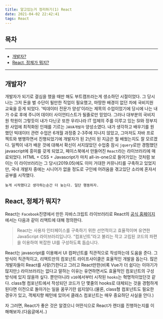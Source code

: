 ```yaml
---
title: 알고있는거 정리하기(1) React
date: 2021-04-02 22:42:41
tags: React
---
```


## 목차

---

- [개발자?](#개발자)
- [React, 정체가 뭐지?](#react,-정체가-뭐지)

---

## 개발자?

개발자가 되기로 결심을 했을 때만 해도 부트캠프라는게 생소하던 시절이었다. 그 당시 나는 그저 돈을 벌 수단이 될만한 직업이 필요했고, 마땅한 배경이 없던 차에 국비지원 교육을 듣게 되었다. '빅데이터 전문가 양성'이라는 제목의 수업이었기에 당시에 나는 내가 수료 후에 주니어 데이터 사이언티스트가 될줄로만 믿었다.
그러나 대부분의 국비지원 학원이 그렇듯이 내가 다닌곳 또한 우리나라 IT 업체의 주를 이루고 있는 SI와 정부지원 사업에 최적화된 인재를 기르는 `JAVA개발자` 양성소였다. 내가 생각하고 배우기를 원했던 빅데이터 관련 수업은 6개월 과정중 2-3주에 지나지 않았고, 그마저도 자바 프로젝트와 병행하면서 진행되었기에 개발자가 된 2년이 된 지금은 뭘 배웠는지도 잘 모르겠다.
일찍이 내가 배운 것에 대해서 확신이 서지않았던 수업중 잠시 `jquery`로만 경험했던 javascript에 흥미를 갖게 되었고, 페이스북에서 만들어진 `React`라는 라이브러리에 매료되었다. HTML + CSS + Javascript가 마치 all-in-one으로 들어가있는 것처럼 보이는 이 라이브러리는 그 당시(2019.05)에도 이미 거대한 커뮤니티를 구축하고 있었지만, 국내 개발자 중에는 시니어가 없을 정도로 구인에 어려움을 겪고있단 소리에 혼자서 공부를 시작했다.

`늦게 시작했다고 생각하는순간 더 늦는다. 일단 행동하자.`

## React, 정체가 뭐지?

React는 `Facebook`진영에서 만든 자바스크립트 라이브러리로 React의 [공식 홈페이지][react_link]에서는 다음과 같이 리액트에 대해 정의한다.

> React는 사용자 인터페이스를 구축하기 위한 선언적이고 효율적이며 유연한 JavaScript 라이브러리입니다. “컴포넌트”라고 불리는 작고 고립된 코드의 파편을 이용하여 복잡한 UI를 구성하도록 돕습니다.

React는 javascript를 이용해서 UI 컴퍼넌트를 직관적으로 작성하는데 도움을 준다. 그 방식이 직관적이고, 리액트만의 컴포넌트 라이프사이클은 효율적인 개발을 돕는다. 많은 개발자들이 React를 사랑(?)한다고 그러고 React만한(비록 Vue가 더 쉽다는 이야기가 많지만;) 라이브러리는 없다고 말하는 이유는 유연하면서도 효율적인 컴포넌트의 구성방식에 있지 않을까 싶다. 뿐만아니라 `v16`에서부터 시작된 `hooks`는 혁명적이었던것 같다. class형 컴포넌트에서 작성되던 코드가 단 몇줄의 hooks로 대체되는 것을 경험하게 된다면 이전으로 돌아가는 일을 꿈꾸기란 쉽지않다.(물론, class형 컴포넌트도 필요한 경우가 있고, 객체지향 패턴에 있어서 클래스 컴포넌트는 매우 중요하단 사실을 안다.)

자 그러면, React가 좋은 것은 알겠으니 어떤식으로 React가 렌더를 진행하는지를 이해해보자.(다음글에서..)

[react_link]: "http://reactjs.org"
